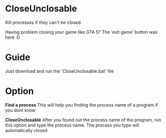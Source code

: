 # CloseUnclosable
Kill processes if they can't be closed

Having problem closing your game like GTA 5? The 'exit game' button was here :D

# Guide
Just download and run the 'CloseUnclosable.bat' file

# Option

**Find a process**
This will help you finding the process name of a program if you dont know

**CloseUnclosable**
After you found out the process name of the program, run this option and type the process name. The process you type will automatically closed
